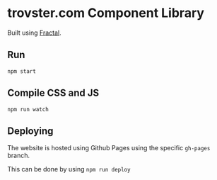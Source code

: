 # trovster.com Component Library

Built using [Fractal](https://fractal.build).

## Run

```cli
npm start
```

## Compile CSS and JS

```cli
npm run watch
```


## Deploying

The website is hosted using Github Pages using the specific `gh-pages` branch.

This can be done by using `npm run deploy`
